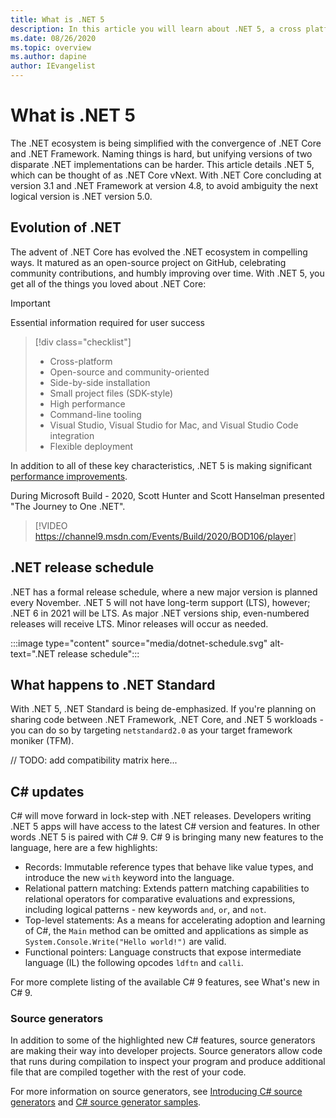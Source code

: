 ```yaml
---
title: What is .NET 5
description: In this article you will learn about .NET 5, a cross platform, and open-source project that convergences .NET framework and .NET Core together.
ms.date: 08/26/2020
ms.topic: overview
ms.author: dapine
author: IEvangelist
---
```


# What is .NET 5

The .NET ecosystem is being simplified with the convergence of .NET Core and .NET Framework. Naming things is hard, but unifying versions of two disparate .NET implementations can be harder. This article details .NET 5, which can be thought of as .NET Core vNext. With .NET Core concluding at version 3.1 and .NET Framework at version 4.8, to avoid ambiguity the next logical version is .NET version 5.0.

## Evolution of .NET

The advent of .NET Core has evolved the .NET ecosystem in compelling ways. It matured as an open-source project on GitHub, celebrating community contributions, and humbly improving over time. With .NET 5, you get all of the things you loved about .NET Core:

> [!IMPORTANT]
> Essential information required for user success

> [!div class="checklist"]
>
> - Cross-platform
> - Open-source and community-oriented
> - Side-by-side installation
> - Small project files (SDK-style)
> - High performance
> - Command-line tooling
> - Visual Studio, Visual Studio for Mac, and Visual Studio Code integration
> - Flexible deployment

In addition to all of these key characteristics, .NET 5 is making significant [performance improvements](https://devblogs.microsoft.com/dotnet/performance-improvements-in-net-5).

During Microsoft Build - 2020, Scott Hunter and Scott Hanselman presented "The Journey to One .NET".

> [!VIDEO <https://channel9.msdn.com/Events/Build/2020/BOD106/player>]

## .NET release schedule

.NET has a formal release schedule, where a new major version is planned every November. .NET 5 will not have long-term support (LTS), however; .NET 6 in 2021 will be LTS. As major .NET versions ship, even-numbered releases will receive LTS. Minor releases will occur as needed.

:::image type="content" source="media/dotnet-schedule.svg" alt-text=".NET release schedule":::

## What happens to .NET Standard

With .NET 5, .NET Standard is being de-emphasized. If you're planning on sharing code between .NET Framework, .NET Core, and .NET 5 workloads - you can do so by targeting `netstandard2.0` as your target framework moniker (TFM).

// TODO: add compatibility matrix here...

## C# updates

C# will move forward in lock-step with .NET releases. Developers writing .NET 5 apps will have access to the latest C# version and features. In other words .NET 5 is paired with C# 9. C# 9 is bringing many new features to the language, here are a few highlights:

- Records: Immutable reference types that behave like value types, and introduce the new `with` keyword into the language.
- Relational pattern matching: Extends pattern matching capabilities to relational operators for comparative evaluations and expressions, including logical patterns - new keywords `and`, `or`, and `not`.
- Top-level statements: As a means for accelerating adoption and learning of C#, the `Main` method can be omitted and applications as simple as `System.Console.Write("Hello world!")` are valid.
- Functional pointers: Language constructs that expose intermediate language (IL) the following opcodes `ldftn` and `calli`.

<!--TODO: add this once the article is written [What's new in C# 9](csharp/whats-new/csharp-9.md). -->
For more complete listing of the available C# 9 features, see What's new in C# 9.

### Source generators

In addition to some of the highlighted new C# features, source generators are making their way into developer projects. Source generators allow code that runs during compilation to inspect your program and produce additional file that are compiled together with the rest of your code.

For more information on source generators, see [Introducing C# source generators](https://devblogs.microsoft.com/dotnet/introducing-c-source-generators) and [C# source generator samples](https://devblogs.microsoft.com/dotnet/new-c-source-generator-samples).
